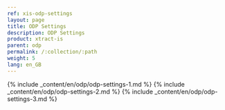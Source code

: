 ```yaml
---
ref: xis-odp-settings
layout: page
title: ODP Settings
description: ODP Settings
product: xtract-is
parent: odp
permalink: /:collection/:path
weight: 5
lang: en_GB
---
```


{% include _content/en/odp/odp-settings-1.md %} 
{% include _content/en/odp/odp-settings-2.md %} 
{% include _content/en/odp/odp-settings-3.md %} 